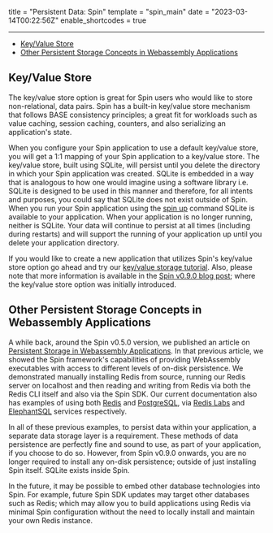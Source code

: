 title = "Persistent Data: Spin"
template = "spin_main"
date = "2023-03-14T00:22:56Z"
enable_shortcodes = true

---
- [Key/Value Store](#keyvalue-store)
- [Other Persistent Storage Concepts in Webassembly Applications](#other-persistent-storage-concepts-in-webassembly-applications)

## Key/Value Store

The key/value store option is great for Spin users who would like to store non-relational, data pairs. Spin has a built-in key/value store mechanism that follows BASE consistency principles; a great fit for workloads such as value caching, session caching, counters, and also serializing an application's state.

When you configure your Spin application to use a default key/value store, you will get a 1:1 mapping of your Spin application to a key/value store. The key/value store, built using SQLite, will persist until you delete the directory in which your Spin application was created. SQLite is embedded in a way that is analogous to how one would imagine using a software library i.e. SQLite is designed to be used in this manner and therefore, for all intents and purposes, you could say that SQLite does not exist outside of Spin. When you run your Spin application using the [spin up](https://developer.fermyon.com/common/cli-reference#up) command SQLite is available to your application. When your application is no longer running, neither is SQLite. Your data will continue to persist at all times (including during restarts) and will support the running of your application up until you delete your application directory. 

If you would like to create a new application that utilizes Spin's key/value store option go ahead and try our [key/value storage tutorial](./kv-store.md). Also, please note that more information is available in the [Spin v0.9.0 blog post](https://www.fermyon.com/blog/spin-v09); where the key/value store option was initially introduced.

## Other Persistent Storage Concepts in Webassembly Applications

A while back, around the Spin v0.5.0 version, we published an article on [Persistent Storage in Webassembly Applications](https://www.fermyon.com/blog/persistent-storage-in-webassembly-applications). In that previous article, we showed the Spin framework's capabilities of providing WebAssembly executables with access to different levels of on-disk persistence. We demonstrated manually installing Redis from source, running our Redis server on localhost and then reading and writing from Redis via both the Redis CLI itself and also via the Spin SDK. Our current documentation also has examples of using both [Redis](https://developer.fermyon.com/cloud/data-redis) and [PostgreSQL](https://developer.fermyon.com/cloud/data-postgres), via [Redis Labs](https://redis.com/) and [ElephantSQL](https://www.elephantsql.com/plans.html) services respectively. 

In all of these previous examples, to persist data within your application, a separate data storage layer is a requirement. These methods of data persistence are perfectly fine and sound to use, as part of your application, if you choose to do so. However, from Spin v0.9.0 onwards, you are no longer required to install any on-disk persistence; outside of just installing Spin itself. SQLite exists inside Spin.

In the future, it may be possible to embed other database technologies into Spin. For example, future Spin SDK updates may target other databases such as Redis; which may allow you to build applications using Redis via minimal Spin configuration without the need to locally install and maintain your own Redis instance.